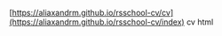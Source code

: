 [https://aliaxandrm.github.io/rsschool-cv/cv](https://aliaxandrm.github.io/rsschool-cv/index)  cv html  
